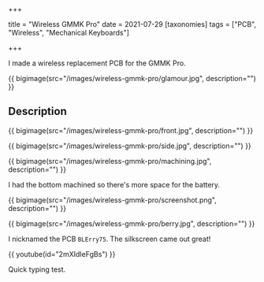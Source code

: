 +++

title = "Wireless GMMK Pro"
date = 2021-07-29
[taxonomies]
tags = ["PCB", "Wireless", "Mechanical Keyboards"]

+++

I made a wireless replacement PCB for the GMMK Pro.

{{ bigimage(src="/images/wireless-gmmk-pro/glamour.jpg", description="") }}

<!-- more -->

## Description

{{ bigimage(src="/images/wireless-gmmk-pro/front.jpg", description="") }}

{{ bigimage(src="/images/wireless-gmmk-pro/side.jpg", description="") }}

{{ bigimage(src="/images/wireless-gmmk-pro/machining.jpg", description="") }}

I had the bottom machined so there's more space for the battery.

{{ bigimage(src="/images/wireless-gmmk-pro/screenshot.png", description="") }}

{{ bigimage(src="/images/wireless-gmmk-pro/berry.jpg", description="") }}

I nicknamed the PCB `BLErry75`. The silkscreen came out great!

{{ youtube(id="2mXIdIeFgBs") }}

Quick typing test.